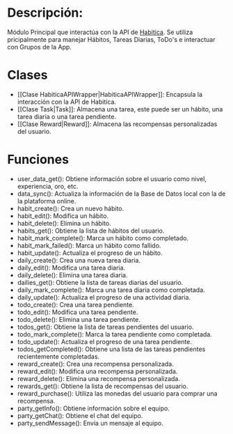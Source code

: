 # Descripción:

Módulo Principal que interactúa con la API de [Habitica](https://habitica.com). Se utiliza pricipalmente para manejar Hábitos, Tareas Diarias, ToDo's e interactuar con Grupos de la App.

# Clases
- [[Clase HabiticaAPIWrapper|HabiticaAPIWrapper]]: Encapsula la interacción con la API de Habitica.
- [[Clase Task|Task]]: Almacena una tarea, este puede ser un hábito, una tarea diaria o una tarea pendiente.
- [[Clase Reward|Reward]]: Almacena las recompensas personalizadas del usuario.
# Funciones
- user_data_get(): Obtiene información sobre el usuario como nivel, experiencia, oro, etc.
- data_sync(): Actualiza la información de la Base de Datos local con la de la plataforma online.
- habit_create(): Crea un nuevo hábito.
- habit_edit(): Modifica un hábito.
- habit_delete(): Elimina un hábito.
- habits_get(): Obtiene la lista de hábitos del usuario.
- habit_mark_complete(): Marca un hábito como completado.
- habit_mark_failed(): Marca un hábito como fallido.
- habit_update(): Actualiza el progreso de un hábito.
- daily_create(): Crea una nueva tarea diaria.
- daily_edit(): Modifica una tarea diaria.
- daily_delete(): Elimina una tarea diaria.
- dailies_get(): Obtiene la lista de tareas diarias del usuario.
- daily_mark_complete(): Marca una tarea diaria como completada.
- daily_update(): Actualiza el progreso de una actividad diaria.
- todo_create(): Crea una tarea pendiente.
- todo_edit(): Modifica una tarea pendiente.
- todo_delete(): Elimina una tarea pendiente.
- todos_get(): Obtiene la lista de tareas pendientes del usuario.
- todo_mark_complete(): Marca la tarea pendiente como completada.
- todo_update(): Actualiza el progreso de una tarea pendiente.
- todos_getCompleted(): Obtiene una lista de las tareas pendientes recientemente completadas.
- reward_create(): Crea una recompensa personalizada.
- reward_edit(): Modifica una recompensa personalizada.
- reward_delete(): Elimina una recompensa personalizada.
- rewards_get(): Obtiene la lista de recompensas del usuario.
- reward_purchase(): Utiliza las monedas del usuario para comprar una recompensa.
- party_getInfo(): Obtiene información sobre el equipo.
- party_getChat(): Obtiene el chat del equipo.
- party_sendMessage(): Envía un mensaje al equipo.

